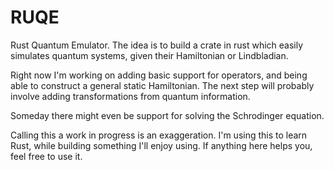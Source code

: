 # RUQE
Rust Quantum Emulator. The idea is to build a crate in rust which easily simulates quantum systems, given their Hamiltonian or Lindbladian.

Right now I'm working on adding basic support for operators, and being able to construct a general static Hamiltonian.
The next step will probably involve adding transformations from quantum information.

Someday there might even be support for solving the Schrodinger equation.

Calling this a work in progress is an exaggeration. I'm using this to learn Rust, while building something I'll enjoy using.
If anything here helps you, feel free to use it.